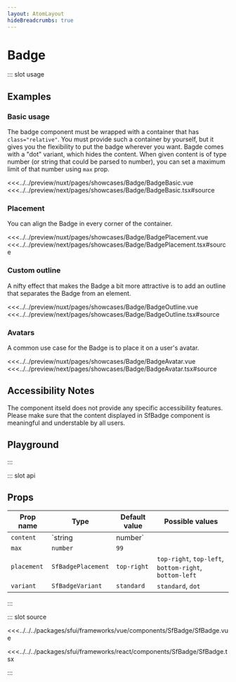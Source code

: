 ```yaml
---
layout: AtomLayout
hideBreadcrumbs: true
---
```


# Badge

::: slot usage

## Examples

### Basic usage

The badge component must be wrapped with a container that has `class="relative"`. You must provide such a container by yourself, but it gives you the flexibility to put the badge wherever you want. Bagde comes with a "dot" variant, which hides the content. When given content is of type number (or string that could be parsed to number), you can set a maximum limit of that number using `max` prop.

<Showcase showcase-name="Badge/BadgeBasic">
<!-- vue -->
<<<../../preview/nuxt/pages/showcases/Badge/BadgeBasic.vue
<!-- end vue -->
<!-- react -->
<<<../../preview/next/pages/showcases/Badge/BadgeBasic.tsx#source
<!-- end react -->
</Showcase>

### Placement

You can align the Badge in every corner of the container.

<Showcase showcase-name="Badge/BadgePlacement">
<!-- vue -->
<<<../../preview/nuxt/pages/showcases/Badge/BadgePlacement.vue
<!-- end vue -->
<!-- react -->
<<<../../preview/next/pages/showcases/Badge/BadgePlacement.tsx#source
<!-- end react -->
</Showcase>

### Custom outline

A nifty effect that makes the Badge a bit more attractive is to add an outline that separates the Badge from an element.

<Showcase showcase-name="Badge/BadgeOutline">
<!-- vue -->
<<<../../preview/nuxt/pages/showcases/Badge/BadgeOutline.vue
<!-- end vue -->
<!-- react -->
<<<../../preview/next/pages/showcases/Badge/BadgeOutline.tsx#source
<!-- end react -->
</Showcase>

### Avatars

A common use case for the Badge is to place it on a user's avatar.

<Showcase showcase-name="Badge/BadgeAvatar">
<!-- vue -->
<<<../../preview/nuxt/pages/showcases/Badge/BadgeAvatar.vue
<!-- end vue -->
<!-- react -->
<<<../../preview/next/pages/showcases/Badge/BadgeAvatar.tsx#source
<!-- end react -->
</Showcase>

## Accessibility Notes

The component itseld does not provide any specific accessibility features. Please make sure that the content displayed in SfBadge component is meaningful and understable by all users.

## Playground

<Generate style="height: 380px" />

:::

::: slot api

## Props

| Prop name   | Type               | Default value | Possible values                                        |
| ----------- | ------------------ | ------------- | ------------------------------------------------------ |
| `content`   | `string            | number`       |                                                        |
| `max`       | `number`           | `99`          |                                                        |
| `placement` | `SfBadgePlacement` | `top-right`   | `top-right`, `top-left`, `bottom-right`, `bottom-left` |
| `variant`   | `SfBadgeVariant`   | `standard`    | `standard`, `dot`                                      |

:::

::: slot source
<SourceCode>

<!-- vue -->

<<<../../../packages/sfui/frameworks/vue/components/SfBadge/SfBadge.vue

<!-- end vue -->
<!-- react -->

<<<../../../packages/sfui/frameworks/react/components/SfBadge/SfBadge.tsx

<!-- end react -->
</SourceCode>
:::
